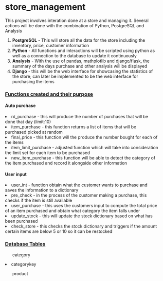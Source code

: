 # store_management

<p>
This project involves interation done at a store and managing it. Several actions will be done with the combination of Python, PostgreSQL and Analysis
</p>

<ol>
<li> <b>PostgreSQL</b> - This will store all the data for the store including the inventory, price, customer information</li>
<li> <b>Python</b> - All functions and interactions will be scripted using python as well as a connection to the database to update it continuously</li>
<li> <b>Analysis</b> - With the use of pandas, mathplotlib and django/flask, the summary of the days purchase and other analysis will be displayed</li>
<li> <b>Django</b> - this will be the web interface for showcasing the statistics of the store; can later be implemented to be the web interface for purchasing the items</li>
</ol>

### <u>Functions created and their purpose</u>

#### Auto purchase

<li>
rd_purchase - this will produce the number of purchases that will be done that day (limit:10)
</li>

<li>
item_purchase - this function returns a list of items that will be purchased picked at random
</li>

<li>
final_price - this function will the produce the number bought for each of the items
</li>

<li>
item_limit_purchase - adjusted function which will take into consideration the limit set for each item to be purchased
</li>

<li>
new_item_purchase - this function will be able to detect the category of the item purchased and record it alongside other information
</li>

#### User input

<li>
user_int - function obtain what the customer wants to purchase and saves the information to a dictionary
</li>

<li>
pre_check - in the process of the customer making a purchase, this checks if the item is still available
</li>

<li>
user_purchase - this uses the customers input to compute the total price of an item purchased and obtain what category the item falls under
</li>

<li>
update_stock - this will update the stock dictionary based on what has been purchased
</li>

<li>
check_store - this checks the stock dictionary and triggers if the amount certain items are below 5 or 10 so it can be restocked
</li>



### <u>Database Tables</u>

<ol>category</ol>
<t><li>categorykey</li></t>

<ol>product</ol>
<t></t>


